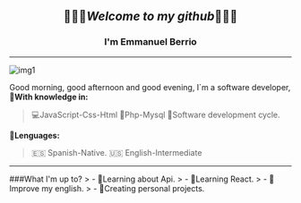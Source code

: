 <!-- # es igual a un h1, ## es igual a un h2 y así sucesivamente. -->
## <p style="text-align: center">👨🏻‍💻*Welcome to my github*👨🏻‍💻</P> 
### <P style="text-align: center">I'm Emmanuel Berrio</p>
<hr>

![img1](https://picsum.photos/1000/200)

Good morning, good afternoon and good evening, I´m a software developer, 
🧠**With knowledge in:**
>💻JavaScript-Css-Html
🔐Php-Mysql
📘Software development cycle.

🧠**Lenguages:**
>🇪🇸 Spanish-Native.
🇺🇸 English-Intermediate

<hr>
###What I'm up to?
> - 📓Learning about Api.
> - 📘Learning React.
> - 🗽Improve my english.
> - 🧉Creating personal projects.

